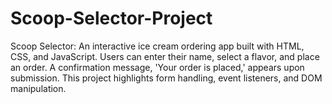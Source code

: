 # Scoop-Selector-Project
Scoop Selector: An interactive ice cream ordering app built with HTML, CSS, and JavaScript. Users can enter their name, select a flavor, and place an order. A confirmation message, 'Your order is placed,' appears upon submission. This project highlights form handling, event listeners, and DOM manipulation.
